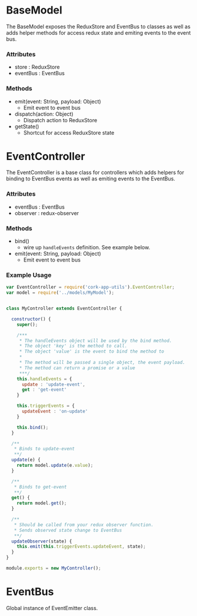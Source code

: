 # BaseModel

The BaseModel exposes the ReduxStore and EventBus to classes as well as adds helper methods for access redux state and emiting events to the event bus.

### Attributes

 - store : ReduxStore
 - eventBus : EventBus

### Methods

 - emit(event: String, payload: Object)
   - Emit event to event bus
 - dispatch(action: Object)
   - Dispatch action to ReduxStore
 - getState()
   - Shortcut for access ReduxStore state

# EventController

The EventController is a base class for controllers which adds helpers for binding to EventBus events as well as emiting events to the EventBus.

### Attributes
  
  - eventBus : EventBus
  - observer : redux-observer

### Methods

  - bind()
    - wire up ```handleEvents``` definition.  See example below.
  - emit(event: String, payload: Object)
    - Emit event to event bus

### Example Usage

```javascript
var EventController = require('cork-app-utils').EventController;
var model = require('../models/MyModel');


class MyController extends EventController {

  constructor() {
    super();

    /***
     * The handleEvents object will be used by the bind method.
     * The object 'key' is the method to call.
     * The object 'value' is the event to bind the method to
     *
     * The method will be passed a single object, the event payload.
     * The method can return a promise or a value
     ***/
    this.handleEvents = {
      update : 'update-event',
      get : 'get-event'
    }

    this.triggerEvents = {
      updateEvent : 'on-update'
    }

    this.bind();
  }

  /**
   * Binds to update-event
   **/
  update(e) {
    return model.update(e.value);
  }

  /**
   * Binds to get-event
   **/
  get() {
    return model.get();
  }

  /**
   * Should be called from your redux observer function.
   * Sends observed state change to EventBus
   **/
  updateObserver(state) {
    this.emit(this.triggerEvents.updateEvent, state);
  }
}

module.exports = new MyController();
```

# EventBus

Global instance of EventEmitter class.

